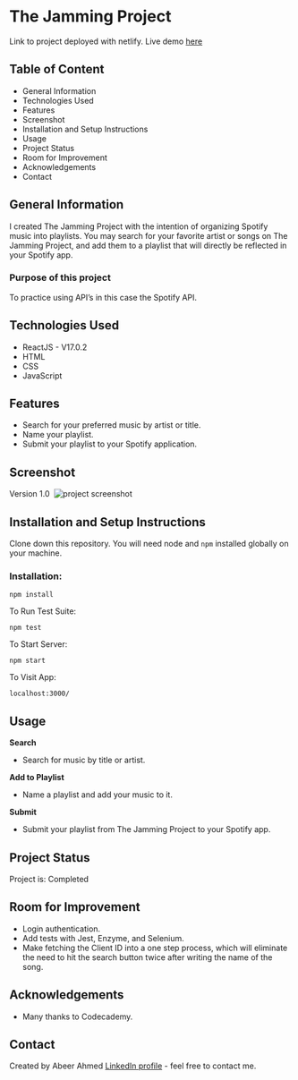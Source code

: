 # The Jamming Project
Link to project deployed with netlify. Live demo [here](https://the-jamming-project.netlify.app)

## Table of Content
* General Information
* Technologies Used
* Features
* Screenshot
* Installation and Setup Instructions
* Usage
* Project Status
* Room for Improvement
* Acknowledgements
* Contact

## General Information
I created The Jamming Project with the intention of organizing Spotify music into playlists. You may search for your favorite artist or songs on The Jamming Project, and add them to a playlist that will directly be reflected in your Spotify app.

### Purpose of this project

To practice using API’s in this case the Spotify API.

## Technologies Used
* ReactJS - V17.0.2
* HTML
* CSS
* JavaScript

## Features
* Search for your preferred music by artist or title.
* Name your playlist.
* Submit your playlist to your Spotify application.

## Screenshot
Version 1.0 
![project screenshot](Screenshot.png)

## Installation and Setup Instructions

Clone down this repository. You will need node and `npm` installed globally on your machine.

### Installation:

`npm install`

To Run Test Suite:

`npm test`

To Start Server:

`npm start`

To Visit App:

`localhost:3000/`

## Usage

**Search**

* Search for music by title or artist.

**Add to Playlist**

* Name a playlist and add your music to it.

**Submit**

* Submit your playlist from The Jamming Project to your Spotify app.

## Project Status
Project is: Completed

## Room for Improvement
* Login authentication.
* Add tests with Jest, Enzyme, and Selenium.
* Make fetching the Client ID into a one step process, which will eliminate the need to hit the search button twice after writing the name of the song.

## Acknowledgements
* Many thanks to Codecademy.

## Contact
Created by Abeer Ahmed [LinkedIn profile](https://www.linkedin.com/in/abeerdev/) - feel free to contact me.

